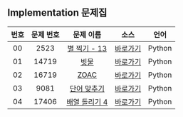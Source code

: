 ## Implementation 문제집

| 번호  | 문제 번호 |                      문제 이름                       |         소스         |  언어  |
| :---: | :-------: | :--------------------------------------------------: | :------------------: | :----: |
|  00   |   2523    | [별 찍기 - 13](https://www.acmicpc.net/problem/2523) | [바로가기](../2523)  | Python |
|  01   |   14719   |    [빗물](https://www.acmicpc.net/problem/14719)     | [바로가기](../14719) | Python |
|  02   |   16719   |    [ZOAC](https://www.acmicpc.net/problem/16719)     | [바로가기](../16719) | Python |
|  03   |   9081    | [단어 맞추기](https://www.acmicpc.net/problem/9081)  | [바로가기](../9081)  | Python |
|  04   |   17406    | [배열 돌리기 4](https://www.acmicpc.net/problem/17406)  | [바로가기](../17406)  | Python |
